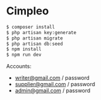 # Cimpleo
```sh
$ composer install
$ php artisan key:generate
$ php artisan migrate
$ php artisan db:seed
$ npm install
$ npm run dev
```

Accounts: 
- writer@gmail.com / password
- supplier@gmail.com / password
- admin@gmail.com / password